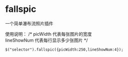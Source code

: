 # fallspic
一个简单瀑布流照片插件

使用说明：
/*
  picWidth  代表每张图片的宽度  
  lineShowNum  代表每行显示多少张图片
*/

```$("selector").fallspic({picWidth:250,lineShowNum:4}); ```
